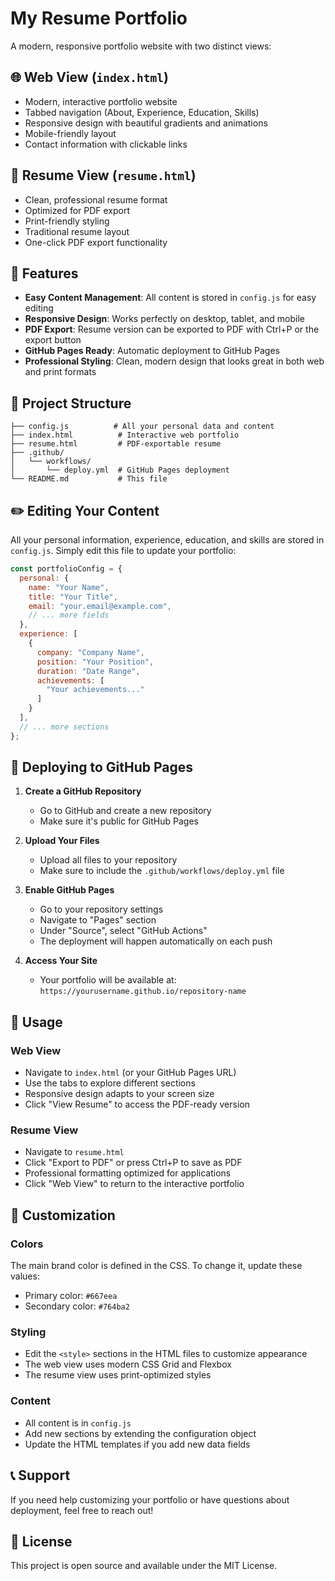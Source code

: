 # My Resume Portfolio

A modern, responsive portfolio website with two distinct views:

## 🌐 Web View (`index.html`)
- Modern, interactive portfolio website
- Tabbed navigation (About, Experience, Education, Skills)
- Responsive design with beautiful gradients and animations
- Mobile-friendly layout
- Contact information with clickable links

## 📄 Resume View (`resume.html`)
- Clean, professional resume format
- Optimized for PDF export
- Print-friendly styling
- Traditional resume layout
- One-click PDF export functionality

## 🚀 Features

- **Easy Content Management**: All content is stored in `config.js` for easy editing
- **Responsive Design**: Works perfectly on desktop, tablet, and mobile
- **PDF Export**: Resume version can be exported to PDF with Ctrl+P or the export button
- **GitHub Pages Ready**: Automatic deployment to GitHub Pages
- **Professional Styling**: Clean, modern design that looks great in both web and print formats

## 📁 Project Structure

```
├── config.js          # All your personal data and content
├── index.html          # Interactive web portfolio
├── resume.html         # PDF-exportable resume
├── .github/
│   └── workflows/
│       └── deploy.yml  # GitHub Pages deployment
└── README.md           # This file
```

## ✏️ Editing Your Content

All your personal information, experience, education, and skills are stored in `config.js`. Simply edit this file to update your portfolio:

```javascript
const portfolioConfig = {
  personal: {
    name: "Your Name",
    title: "Your Title",
    email: "your.email@example.com",
    // ... more fields
  },
  experience: [
    {
      company: "Company Name",
      position: "Your Position",
      duration: "Date Range",
      achievements: [
        "Your achievements..."
      ]
    }
  ],
  // ... more sections
};
```

## 🚀 Deploying to GitHub Pages

1. **Create a GitHub Repository**
   - Go to GitHub and create a new repository
   - Make sure it's public for GitHub Pages

2. **Upload Your Files**
   - Upload all files to your repository
   - Make sure to include the `.github/workflows/deploy.yml` file

3. **Enable GitHub Pages**
   - Go to your repository settings
   - Navigate to "Pages" section
   - Under "Source", select "GitHub Actions"
   - The deployment will happen automatically on each push

4. **Access Your Site**
   - Your portfolio will be available at: `https://yourusername.github.io/repository-name`

## 📱 Usage

### Web View
- Navigate to `index.html` (or your GitHub Pages URL)
- Use the tabs to explore different sections
- Responsive design adapts to your screen size
- Click "View Resume" to access the PDF-ready version

### Resume View
- Navigate to `resume.html`
- Click "Export to PDF" or press Ctrl+P to save as PDF
- Professional formatting optimized for applications
- Click "Web View" to return to the interactive portfolio

## 🎨 Customization

### Colors
The main brand color is defined in the CSS. To change it, update these values:
- Primary color: `#667eea`
- Secondary color: `#764ba2`

### Styling
- Edit the `<style>` sections in the HTML files to customize appearance
- The web view uses modern CSS Grid and Flexbox
- The resume view uses print-optimized styles

### Content
- All content is in `config.js`
- Add new sections by extending the configuration object
- Update the HTML templates if you add new data fields

## 📞 Support

If you need help customizing your portfolio or have questions about deployment, feel free to reach out!

## 📄 License

This project is open source and available under the MIT License.
